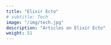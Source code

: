 ```yaml
---
title: "Elixir Ecto"
# subtitle: Tech
image: "/img/tech.jpg"
description: "Articles on Elixir Ecto"
weight: 51
---
```


